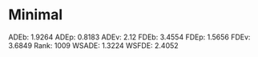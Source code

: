 # Minimal

ADEb: 1.9264
ADEp: 0.8183
ADEv: 2.12
FDEb: 3.4554
FDEp: 1.5656
FDEv: 3.6849
Rank: 1009
WSADE: 1.3224
WSFDE: 2.4052